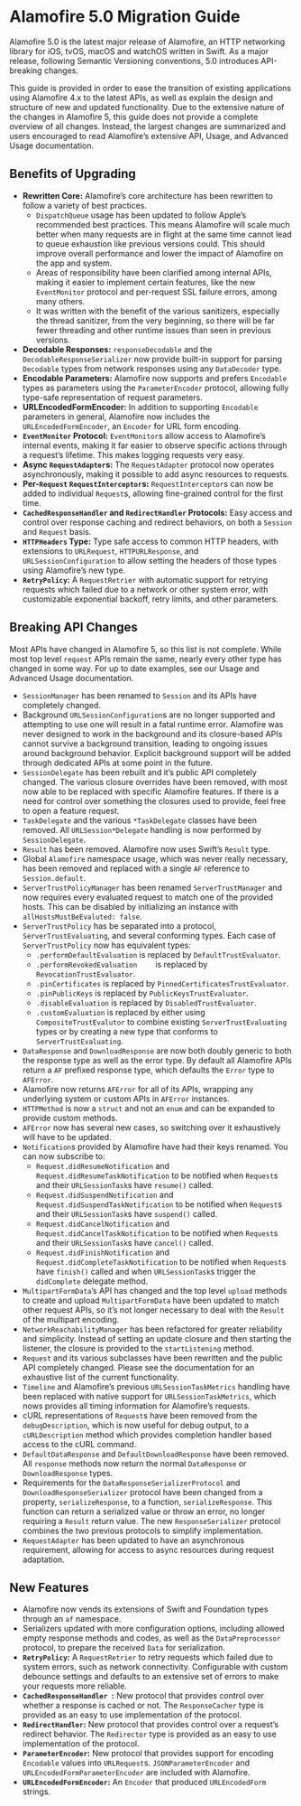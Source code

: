 # Alamofire 5.0 Migration Guide
Alamofire 5.0 is the latest major release of Alamofire, an HTTP networking library for iOS, tvOS, macOS and watchOS written in Swift. As a major release, following Semantic Versioning conventions, 5.0 introduces API-breaking changes.

This guide is provided in order to ease the transition of existing applications using Alamofire 4.x to the latest APIs, as well as explain the design and structure of new and updated functionality. Due to the extensive nature of the changes in Alamofire 5, this guide does not provide a complete overview of all changes. Instead, the largest changes are summarized and users encouraged to read Alamofire’s extensive API, Usage, and Advanced Usage documentation.

## Benefits of Upgrading
- **Rewritten Core:** Alamofire’s core architecture has been rewritten to follow a variety of best practices.
	- `DispatchQueue` usage has been updated to follow Apple’s recommended best practices. This means Alamofire will scale much better when many requests are in flight at the same time cannot lead to queue exhaustion like previous versions could. This should improve overall performance and lower the impact of Alamofire on the app and system.
	- Areas of responsibility have been clarified among internal APIs, making it easier to implement certain features, like the new `EventMonitor` protocol and per-request SSL failure errors, among many others.
	- It was written with the benefit of the various sanitizers, especially the thread sanitizer, from the very beginning, so there will be far fewer threading and other runtime issues than seen in previous versions.
- **Decodable Responses:** `responseDecodable` and the `DecodableResponseSerializer` now provide built-in support for parsing `Decodable` types from network responses using any `DataDecoder` type.
- **Encodable Parameters:** Alamofire now supports and prefers `Encodable` types as parameters using the `ParameterEncoder` protocol, allowing fully type-safe representation of request parameters.
- **URLEncodedFormEncoder:** In addition to supporting `Encodable` parameters in general, Alamofire now includes the `URLEncodedFormEncoder`, an `Encoder` for URL form encoding. 
- **`EventMonitor` Protocol:** `EventMonitor`s allow access to Alamofire’s internal events, making it far easier to observe specific actions through a request’s lifetime. This makes logging requests very easy.
- **Async `RequestAdapter`s:** The `RequestAdapter` protocol now operates asynchronously, making it possible to add async resources to requests.
- **Per-`Request` `RequestInterceptor`s:** `RequestInterceptor`s can now be added to individual `Request`s, allowing fine-grained control for the first time.
- **`CachedResponseHandler` and `RedirectHandler` Protocols:** Easy access and control over response caching and redirect behaviors, on both a `Session` and `Request` basis.
- **`HTTPHeaders` Type:** Type safe access to common HTTP headers, with extensions to `URLRequest`, `HTTPURLResponse`, and `URLSessionConfiguration` to allow setting the headers of those types using Alamofire’s new type.
- **`RetryPolicy`:** A `RequestRetrier` with automatic support for retrying requests which failed due to a network or other system error, with customizable exponential backoff, retry limits, and other parameters.

## Breaking API Changes
Most APIs have changed in Alamofire 5, so this list is not complete. While most top level `request` APIs remain the same, nearly every other type has changed in some way. For up to date examples, see our Usage and Advanced Usage documentation.

- `SessionManager` has been renamed to `Session` and its APIs have completely changed.
- Background `URLSessionConfiguration`s are no longer supported and attempting to use one will result in a fatal runtime error. Alamofire was never designed to work in the background and its closure-based APIs cannot survive a background transition, leading to ongoing issues around background behavior. Explicit background support will be added through dedicated APIs at some point in the future.
- `SessionDelegate` has been rebuilt and it’s public API completely changed. The various closure overrides have been removed, with most now able to be replaced with specific Alamofire features. If there is a need for control over something the closures used to provide, feel free to open a feature request.
- `TaskDelegate` and the various `*TaskDelegate` classes have been removed. All `URLSession*Delegate` handling is now performed by `SessionDelegate`.
- `Result` has been removed. Alamofire now uses Swift’s `Result` type.
- Global `Alamofire` namespace usage, which was never really necessary, has been removed and replaced with a single `AF` reference to `Session.default`.
- `ServerTrustPolicyManager` has been renamed `ServerTrustManager` and now requires every evaluated request to match one of the provided hosts. This can be disabled by initializing an instance with `allHostsMustBeEvaluted: false`.
- `ServerTrustPolicy` has be separated into a protocol, `ServerTrustEvaluating`, and several conforming types. Each case of `ServerTrustPolicy` now has equivalent types:
	- `.performDefaultEvaluation` is replaced by `DefaultTrustEvaluator`.
	- `.performRevokedEvaluation	` is replaced by `RevocationTrustEvaluator`.
	- `.pinCertificates` is replaced by `PinnedCertificatesTrustEvaluator`.
	- `.pinPublicKeys` is replaced by `PublicKeysTrustEvaluator`.
	- `.disableEvaluation` is replaced by `DisabledTrustEvaluator`.
	- `.customEvaluation` is replaced by either using `CompositeTrustEvalutor` to combine existing `ServerTrustEvaluating` types or by creating a new type that conforms to `ServerTrustEvaluating`.
- `DataResponse` and `DownloadResponse` are now both doubly generic to both the response type as well as the error type. By default all Alamofire APIs return a `AF` prefixed response type, which defaults the `Error` type to `AFError`.
- Alamofire now returns `AFError` for all of its APIs, wrapping any underlying system or custom APIs in `AFError` instances.
- `HTTPMethod` is now a `struct` and not an `enum` and can be expanded to provide custom methods.
- `AFError` now has several new cases, so switching over it exhaustively will have to be updated.
- `Notification`s provided by Alamofire have had their keys renamed. You can now subscribe to:
	- `Request.didResumeNotification` and `Request.didResumeTaskNotification` to be notified when `Request`s and their `URLSessionTask`s have `resume()` called.
	- `Request.didSuspendNotification` and `Request.didSuspendTaskNotification` to be notified when `Request`s and their `URLSessionTask`s have `suspend()` called.
	- `Request.didCancelNotification` and `Request.didCancelTaskNotification` to be notified when `Request`s and their `URLSessionTask`s have `cancel()` called.
	- `Request.didFinishNotification` and `Request.didCompleteTaskNotification` to be notified when `Request`s have `finish()` called and when `URLSessionTask`s trigger the `didComplete` delegate method.
- `MultipartFormData`’s API has changed and the top level `upload` methods to create and upload `MultipartFormData` have been updated to match other request APIs, so it’s not longer necessary to deal with the `Result` of the multipart encoding.
- `NetworkReachabilityManager` has been refactored for greater reliability and simplicity. Instead of setting an update closure and then starting the listener, the closure is provided to the `startListening` method.
- `Request` and its various subclasses have been rewritten and the public API completely changed. Please see the documentation for an exhaustive list of the current functionality.
- `Timeline` and Alamofire’s previous `URLSessionTaskMetrics` handling have been replaced with native support for `URLSessionTaskMetrics`, which nows provides all timing information for Alamofire’s requests.
- cURL representations of `Request`s have been removed from the `debugDescription`, which is now useful for debug output, to a `cURLDescription` method which provides completion handler based access to the cURL command.
- `DefaultDataResponse` and `DefaultDownloadResponse` have been removed. All `response` methods now return the normal `DataResponse` or `DownloadResponse` types.
- Requirements for the `DataResponseSerializerProtocol` and `DownloadResponseSerializer` protocol have been changed from a property, `serializeResponse`, to a function, `serializeResponse`. This function can return a serialized value or throw an error, no longer requiring a `Result` return value. The new `ResponseSerializer` protocol combines the two previous protocols to simplify implementation.
- `RequestAdapter` has been updated to have an asynchronous requirement, allowing for access to async resources during request adaptation.

## New Features
- Alamofire now vends its extensions of Swift and Foundation types through an `af` namespace.
- Serializers updated with more configuration options, including allowed empty response methods and codes, as well as the `DataPreprocessor` protocol, to prepare the received `Data` for serialization.
- **`RetryPolicy`:** A `RequestRetrier` to retry requests which failed due to system errors, such as network connectivity. Configurable with custom debounce settings and defaults to an extensive set of errors to make your requests more reliable.
- **`CachedResponseHandler `:** New protocol that provides control over whether a response is cached or not. The `ResponseCacher` type is provided as an easy to use implementation of the protocol.
- **`RedirectHandler`:** New protocol that provides control over a request’s redirect behavior. The `Redirector` type is provided as an easy to use implementation of the protocol.
- **`ParameterEncoder`:** New protocol that provides support for encoding `Encodable` values into `URLRequest`s. `JSONParameterEncoder` and `URLEncodedFormParameterEncoder` are included with Alamofire.
- **`URLEncodedFormEncoder`:** An `Encoder` that produced `URLEncodedForm` strings.
